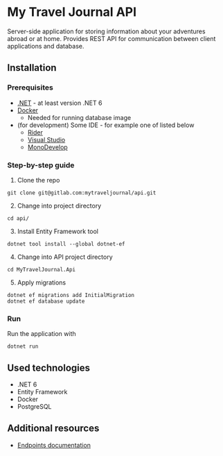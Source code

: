 # My Travel Journal API

Server-side application for storing information about your adventures abroad or at home.
Provides REST API for communication between client applications and database.

## Installation

### Prerequisites
- [.NET](https://dotnet.microsoft.com/en-us/download) - at least version .NET 6
- [Docker](https://docs.docker.com/engine/install/)
  - Needed for running database image
- (for development) Some IDE - for example one of listed below
  - [Rider](https://www.jetbrains.com/rider/)
  - [Visual Studio](https://visualstudio.microsoft.com/cs/)
  - [MonoDevelop](https://www.monodevelop.com/download/)


### Step-by-step guide
1. Clone the repo
```shell
git clone git@gitlab.com:mytraveljournal/api.git
```

2. Change into project directory
```shell
cd api/
```

3. Install Entity Framework tool
```shell
dotnet tool install --global dotnet-ef
```

4. Change into API project directory
```shell
cd MyTravelJournal.Api
```

5. Apply migrations
```shell
dotnet ef migrations add InitialMigration
dotnet ef database update
```

### Run
Run the application with
```shell
dotnet run
```

## Used technologies
- .NET 6
- Entity Framework
- Docker
- PostgreSQL

## Additional resources
- [Endpoints documentation](docs/endpoints.md)


